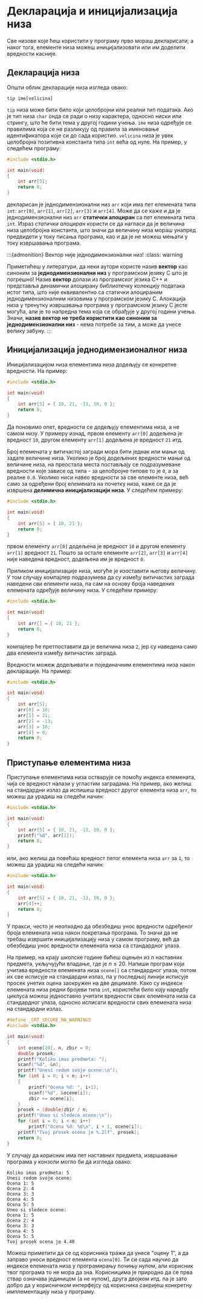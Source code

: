 # Декларација и иницијализација низа

Све низове које ћеш користити у програму прво мораш декларисати, а наког тога,
елементе низа можеш иницијализовати или им доделити вредности касније.

## Декларација низа

Општи облик декларације низа изгледа овако:

```text
tip ime[velicina]
```

`tip` низа може бити било који целобројни или реални тип података. Ако је тип
низа `char` онда се ради о низу карактера, односно ниски или стрингу, што ће
бити тема у другој години учења. `ime` низа одређује се правилима која се не
разликују од правила за именовање идентификатора које си до сада користио.
`velicina` низа је увек целобројна позитивна константа типа `int` већа од нуле.
На пример, у следећем програму:

```c
#include <stdio.h>

int main(void)
{
    int arr[5];
    return 0;
}
```

декларисан је једнодимензионални низ `arr` који има пет елемената типа `int`:
`arr[0]`, `arr[1]`, `arr[2]`, `arr[3]` и `arr[4]`. Може да се каже и да је
једнодимензионални низ `arr` **статички алоциран** са пет елемената типа `int`.
Израз *статички алоциран* користи се да нагласи да је величина низа целобројна
константа, што значи да величину низа мораш унапред предвидети у току писања
програма, као и да је не можеш мењати у току извршавања програма.

:::{admonition} Вектор није једнодимензионални низ!
:class: warning

Приметићеш у литератури, да неки аутори користе назив **вектор** као синоним за
**једнодимензионални низ** у програмском језику C што је погрешно! Назив
**вектор** долази из програмског језика C++ и представља динамички алоцирану
библиотечку колекцију података истог типа, што није еквивалентно са статички
алоцираним једнодимензионалним низовима у програмском језику C. Алокација низа
у тренутку извршавања програма у програмском језику C јесте могућа, али је то
напредна тема која се обрађује у другој години учења. Значи,
**назив вектор не треба користити као синоним за једнодимензионални низ** -
нема потребе за тим, а може да унесе велику забуну.
:::

## Иницијализација једнодимензионалног низа

Иницијализацијом низа елементима низа додељују се конкретне вредности. На
пример:

```c
#include <stdio.h>

int main(void)
{
    int arr[5] = { 10, 21, -13, 10, 0 };
    return 0;
}
```

Да поновимо опет, вредности се додељују елементима низа, а не самом низу. У
примеру изнад, првом елементу `arr[0]` додељена је вредност `10`, другом
елементу `arr[1]` додељена је вредност `21` итд.

Број елемената у витичастој загради мора бити једнак или мањи од задате
величине низа. Уколико је број додељених вредности мањи од величине низа, на
преостала места постављају се подразумеване вредности које зависе од типа - за
целобројне типове то је `0`, а за реалне `0.0`. Уколико ниси навео вредности за
све елементе низа, већ само за одређени број елемената на почетку низа, каже се
да је извршена **делимична иницијализацији низа**. У следећем примеру:

```c
#include <stdio.h>

int main(void)
{
    int arr[5] = { 10, 21 };
    return 0;
}
```

првом елементу `arr[0]` додељена је вредност `10` и другом елементу `arr[1]`
вредност `21`. Пошто за остале елементе `arr[2]`, `arr[3]` и `arr[4]` није
наведена вредност, додељена им је вредност `0`.

Приликом иницијализације низа, могуће је изоставити његову величину. У том
случају компајлер подразумева да су између витичастих заграда наведени сви
елементи низа, па сам на основу броја наведених елемената одређује величину
низа. У следећем примеру:

```c
#include <stdio.h>

int main(void)
{
    int arr[] = { 10, 21 };
    return 0;
}
```

компајлер ће претпоставити да је величина низа `2`, јер су наведена само два
елемента између витичастих заграда.

Вредности можеж додељивати и појединачним елементима низа након декларације.
На пример:

```c
#include <stdio.h>

int main(void)
{
    int arr[5];
    arr[0] = 10;
    arr[1] = 21;
    arr[2] = -13;
    arr[3] = 10;
    arr[4] = 0;
    return 0;
}
```

## Приступање елементима низа

Приступање елементима низа остварује се помоћу индекса елемената, чија се
вредност налази у угластим заградама. На пример, ако желиш на стандардни
излаз да испишеш вредност другог елемента низа `arr`, то можеш да урадиш на
следећи начин:

```c
#include <stdio.h>

int main(void)
{
    int arr[5] = { 10, 21, -13, 10, 0 };
    printf("%d", arr[1]);
    return 0;
}
```

или, ако желиш да повећаш вредност петог елемента низа `arr` за `1`, то можеш
да урадиш на следећи начин:

```c
#include <stdio.h>

int main(void)
{
    int arr[5] = { 10, 21, -13, 10, 0 };
    arr[4]++;
    return 0;
}
```

У пракси, често је неопходно да обезбедиш унос вредности одређеног броја
елемената низа након покретања програма. То значи да не требаш извршити
иницијализацију низа у самом програму, већ да обезбедиш унос вредности
елемената низа са стандардног улаза.

На пример, на крају школске године бићеш оцењен из $n$ наставних предмета,
укључујући владање, где је $n\le{20}$. Напиши програм који учитава вредности
елемената низа `ocene[]` са стандардног улаза, потом их све исписује на
стандардни излаз, па у последњој линији исписује просек унетих оцена заокружен
на две децимале. Како су индекси елемената низа редни бројеви типа `int`,
користећи било коју наредбу циклуса можеш једноставно учитати вредности свих
елемената низа са стандардног улаза, односно исписати вредности свих елемената
низа на стандардни излаз.

```c
#define _CRT_SECURE_NO_WARNINGS
#include <stdio.h>

int main(void)
{
    int ocene[20], n, zbir = 0;
    double prosek;
    printf("Koliko imas predmeta: ");
    scanf("%d", &n);
    printf("Unesi redom svoje ocene:\n");
    for (int i = 0; i < n; i++)
    {
        printf("Ocena %d: ", i+1);
        scanf("%d", &ocene[i]);
        zbir += ocene[i];
    }
    prosek = (double)zbir / n;
    printf("Uneo si sledece ocene:\n");
    for (int i = 0; i < n; i++)
        printf("Ocena %d: %d\n", i + 1, ocene[i]);
    printf("Tvoj prosek ocena je %.2lf", prosek);
    return 0;
}
```

У случају да корисник има пет наставних предмета, извршавање програма у конзоли
могло би да изгледа овако:

```text
Koliko imas predmeta: 5
Unesi redom svoje ocene:
Ocena 1: 5
Ocena 2: 4
Ocena 3: 3
Ocena 4: 5
Ocena 5: 5
Uneo si sledece ocene:
Ocena 1: 5
Ocena 2: 4
Ocena 3: 3
Ocena 4: 5
Ocena 5: 5
Tvoj prosek ocena je 4.40
```

Можеш приметити да се од корисника тражи да унесе "оцену 1", а да заправо уноси
вредност елемента `ocena[0]`. Ти си сада научио да индекси елемената низа у
програмирању почињу нулом, али корисник твог програма то не мора да зна.
Корисницима је природно да се прва ствар означава јединицом (а не нулом), друга
двојком итд. па је зато добро да у корисничком интерфејсу од корисника сакријеш
конкретну имплементацију низа у програму.

